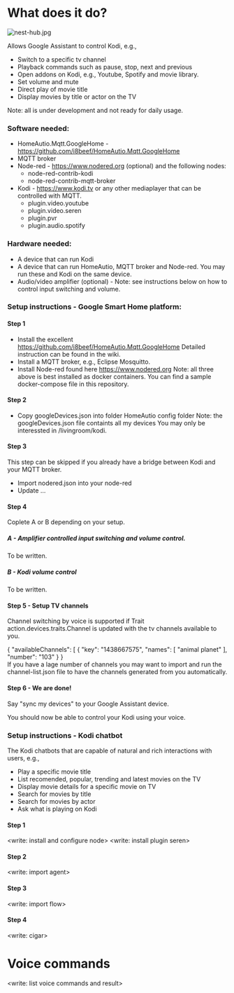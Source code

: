 # What does it do?

![nest-hub.jpg](https://raw.githubusercontent.com/sognen/homeautio-config/master/kodi/images/nest-hub.jpg)

Allows Google Assistant to control Kodi, e.g.,

* Switch to a specific tv channel
* Playback commands such as pause, stop, next and previous
* Open addons on Kodi, e.g., Youtube, Spotify and movie library.
* Set volume and mute
* Direct play of movie title
* Display movies by title or actor on the TV

Note: all is under development and not ready for daily usage.

### Software needed:
* HomeAutio.Mqtt.GoogleHome - https://github.com/i8beef/HomeAutio.Mqtt.GoogleHome
* MQTT broker
* Node-red - https://www.nodered.org (optional) and the following nodes:
  - node-red-contrib-kodi 
  - node-red-contrib-mqtt-broker
* Kodi - https://www.kodi.tv or any other mediaplayer that can be controlled with MQTT.
  - plugin.video.youtube
  - plugin.video.seren
  - plugin.pvr
  - plugin.audio.spotify


### Hardware needed:
* A device that can run Kodi
* A device that can run HomeAutio, MQTT broker and Node-red. You may run these and Kodi on the same device.
* Audio/video amplifier (optional) - Note: see instructions below on how to control input switching and volume.

### Setup instructions -  Google Smart Home platform:

#### Step 1
* Install the excellent https://github.com/i8beef/HomeAutio.Mqtt.GoogleHome Detailed instruction can be found in the wiki.
* Install a MQTT broker, e.g., Eclipse Mosquitto.
* Install Node-red found here https://www.nodered.org 
Note: all three above is best installed as docker containers. You can find a sample docker-compose file in this repository.

#### Step 2
* Copy googleDevices.json into folder HomeAutio config folder
Note: the googleDevices.json file containts all my devices You may only be interessted in /livingroom/kodi. 

#### Step 3
This step can be skipped if you already have a bridge between Kodi and your MQTT broker.
* Import nodered.json into your node-red
* Update ...


#### Step 4
Coplete A or B depending on your setup.

##### A - Amplifier controlled input switching and volume control.
To be written.

##### B - Kodi volume control
To be written.

#### Step 5 - Setup TV channels
Channel switching by voice is supported if Trait action.devices.traits.Channel is updated with the tv channels available to you.

{
  "availableChannels": [
    {
      "key": "1438667575",
      "names": [
        "animal planet"
      ],
      "number": "103"
	}
}	  
If you have a lage number of  channels you may want to import and run the channel-list.json file to have the channels generated from you automatically.


#### Step 6 - We are done!
Say "sync my devices" to your Google Assistant device. 

You should now be able to control your Kodi using your voice. 


### Setup instructions -  Kodi chatbot
The Kodi chatbots that are capable of natural and rich interactions with users, e.g.,
* Play a specific movie title 
* List recomended, popular, trending and latest movies on the TV
* Display movie details for a specific movie on TV
* Search for movies by title
* Search for movies by actor
* Ask what is playing on Kodi

#### Step 1
<write: install and configure node>
<write: install plugin seren>
#### Step 2
<write: import agent>

#### Step 3
<write: import flow>

#### Step 4
<write: cigar>


# Voice commands
<write: list voice commands and result>



